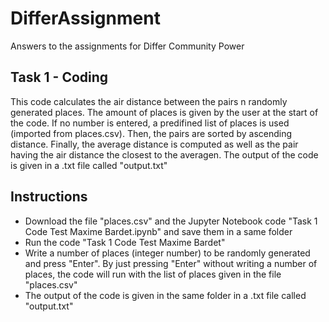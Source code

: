# DifferAssignment
Answers to the assignments for Differ Community Power

## Task 1 - Coding

This code calculates the air distance between the pairs n randomly generated places. The amount of places is given by the user at the start of the code. If no number is entered, a predifined list of places is used (imported from places.csv). Then, the pairs are sorted by ascending distance. Finally, the average distance is computed as well as the pair having the air distance the closest to the averagen. The output of the code is given in a .txt file called "output.txt"

## Instructions

- Download the file "places.csv" and the Jupyter Notebook code "Task 1 Code Test Maxime Bardet.ipynb" and save them in a same folder
- Run the code "Task 1 Code Test Maxime Bardet"
- Write a number of places (integer number) to be randomly generated and press "Enter". By just pressing "Enter" without writing a number of places, the code will run with the list of places given in the file "places.csv"
- The output of the code is given in the same folder in a .txt file called "output.txt"
